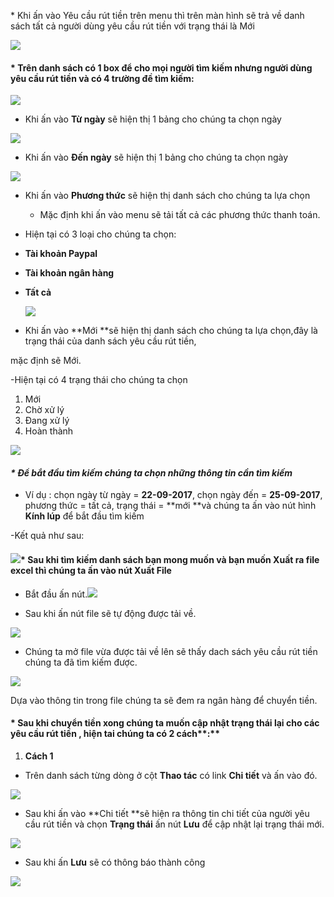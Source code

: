 \* Khi ấn vào Yêu cầu rút tiền trên menu thì trên màn hình sẽ trả về danh sách tất cả người dùng yêu cầu rút tiền với trạng thái là Mới

![](/assets/1.png)

#### \* Trên danh sách có 1 box để cho mọi người tìm kiếm nhưng người dùng yêu cầu rút tiền và có 4 trường đề tìm kiếm:

![](/assets/2.png)

* Khi ấn vào **Từ ngày** sẽ hiện thị 1 bảng cho chúng ta chọn ngày

![](/assets/3.png)

* Khi ấn vào **Đến ngày** sẽ hiện thị 1 bảng cho chúng ta chọn ngày

![](/assets/4.png)

* Khi ấn vào **Phương thức** sẽ hiện thị danh sách cho chúng ta lựa chọn

  * Mặc định khi ấn vào menu sẽ tải tất cả các phương thức thanh toán.

* Hiện tại có 3 loại cho chúng ta chọn:

* **Tài khoản Paypal**

* **Tài khoản ngân hàng**

* **Tất cả**

  ![](/assets/6.png)

* Khi ấn vào **Mới **sẽ hiện thị danh sách cho chúng ta lựa chọn,đây là trạng thái của danh sách yêu cầu rút tiền,

mặc định sẽ  Mới.

-Hiện tại có 4 trạng thái cho chúng ta chọn

1. Mới
2. Chờ xử lý
3. Đang xử lý
4. Hoàn thành

![](/assets/5.png)

#### _\* Để bắt đầu tìm kiếm chúng ta chọn những thông tin cần tìm kiếm_

* Ví dụ : chọn ngày từ ngày = **22-09-2017**, chọn ngày đến = **25-09-2017**,  phương thức = tất cả, trạng thái = **mới **và chúng ta ấn vào nút hình **Kính lúp** để bắt đầu tìm kiếm

-Kết quả như sau:

#### ![](/assets/7.png)\* Sau khi tìm kiếm danh sách bạn mong muốn và bạn muốn Xuất ra file excel thì chúng ta ấn vào nút **Xuất File**

* Bắt đầu ấn nút.![](/assets/8.png)

* Sau khi ấn nút file sẽ tự động được tải về.

![](/assets/9.png)

* Chúng ta mở file vừa được tải về lên sẽ thấy dach sách yêu cầu rút tiền chúng ta đã tìm kiếm được.

![](/assets/10.png)

Dựa vào thông tin trong file chúng ta sẽ đem ra ngân hàng để chuyển tiền.

#### \* Sau khi chuyển tiền xong chúng ta muốn cập nhật trạng thái lại cho các yêu cầu rút tiền , hiện tai chúng ta có 2 cách**:**

1. **Cách 1**

* Trên danh sách từng dòng ở cột **Thao tác** có link **Chi tiết** và ấn vào đó.

![](/assets/11.png)

* Sau khi ấn vào **Chi tiết **sẽ hiện ra thông tin chi tiết của người yêu cầu rút tiền và chọn **Trạng thái** ấn nút **Lưu**  để cập nhật lại trạng thái mới.

![](/assets/12.png)

* Sau khi ấn **Lưu** sẽ có thông báo thành công 

![](/assets/13.png)





